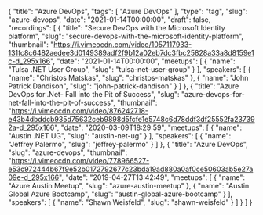 {
  "title": "Azure DevOps",
  "tags": [
    "Azure DevOps"
  ],
  "type": "tag",
  "slug": "azure-devops",
  "date": "2021-01-14T00:00:00",
  "draft": false,
  "recordings": [
    {
      "title": "Secure DevOps with the Microsoft Identity platform",
      "slug": "secure-devops-with-the-microsoft-identity-platform",
      "thumbnail": "https://i.vimeocdn.com/video/1057117933-131fc8c6482aedee3d0149389adf2f9b12a02eb7dc3fbc25828a33a8d8159e1c-d_295x166",
      "date": "2021-01-14T00:00:00",
      "meetups": [
        {
          "name": "Tulsa .NET User Group",
          "slug": "tulsa-net-user-group"
        }
      ],
      "speakers": [
        {
          "name": "Christos Matskas",
          "slug": "christos-matskas"
        },
        {
          "name": "John Patrick Dandison",
          "slug": "john-patrick-dandison"
        }
      ]
    },
    {
      "title": "Azure DevOps for .Net- Fall into the Pit of Success",
      "slug": "azure-devops-for-net-fall-into-the-pit-of-success",
      "thumbnail": "https://i.vimeocdn.com/video/876242718-e43b4dbddcb935d75632ceb9898d5fcfe1e5748c6d78ddf3df25552fa237392a-d_295x166",
      "date": "2020-03-09T18:29:59",
      "meetups": [
        {
          "name": "Austin .NET UG",
          "slug": "austin-net-ug"
        }
      ],
      "speakers": [
        {
          "name": "Jeffrey Palermo",
          "slug": "jeffrey-palermo"
        }
      ]
    },
    {
      "title": "Azure DevOps",
      "slug": "azure-devops",
      "thumbnail": "https://i.vimeocdn.com/video/778966527-e53c972444b67f9e52b0172792677c23bda19ad880a0af0ce50603ab5e27a09e-d_295x166",
      "date": "2019-04-27T13:42:49",
      "meetups": [
        {
          "name": "Azure Austin Meetup",
          "slug": "azure-austin-meetup"
        },
        {
          "name": "Austin Global Azure Bootcamp",
          "slug": "austin-global-azure-bootcamp"
        }
      ],
      "speakers": [
        {
          "name": "Shawn Weisfeld",
          "slug": "shawn-weisfeld"
        }
      ]
    }
  ]
}